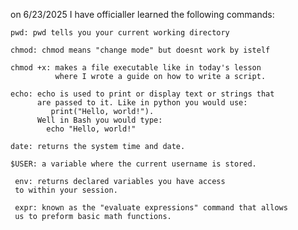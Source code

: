 on 6/23/2025 I have officialler learned the following commands:

    pwd: pwd tells you your current working directory

    chmod: chmod means "change mode" but doesnt work by istelf

    chmod +x: makes a file executable like in today's lesson
              where I wrote a guide on how to write a script.

    echo: echo is used to print or display text or strings that 
          are passed to it. Like in python you would use:
             print("Hello, world!").
          Well in Bash you would type:
            echo "Hello, world!"

    date: returns the system time and date.

    $USER: a variable where the current username is stored.

     env: returns declared variables you have access
     to within your session.

     expr: known as the "evaluate expressions" command that allows
     us to preform basic math functions.

